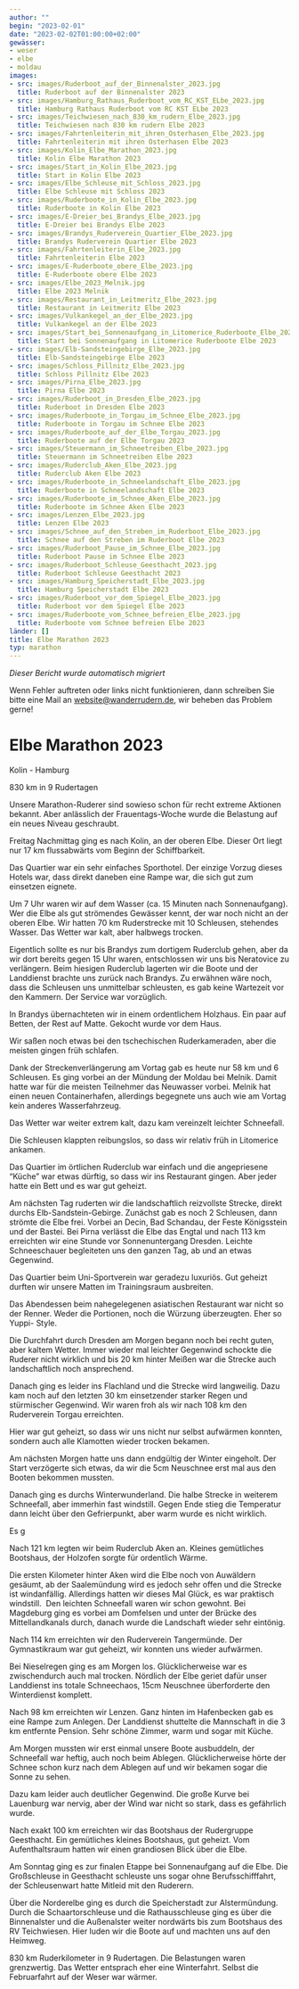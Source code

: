 ```yaml
---
author: ""
begin: "2023-02-01"
date: "2023-02-02T01:00:00+02:00"
gewässer:
- weser
- elbe
- moldau
images:
- src: images/Ruderboot_auf_der_Binnenalster_2023.jpg
  title: Ruderboot auf der Binnenalster 2023
- src: images/Hamburg_Rathaus_Ruderboot_vom_RC_KST_ELbe_2023.jpg
  title: Hamburg Rathaus Ruderboot vom RC KST ELbe 2023
- src: images/Teichwiesen_nach_830_km_rudern_Elbe_2023.jpg
  title: Teichwiesen nach 830 km rudern Elbe 2023
- src: images/Fahrtenleiterin_mit_ihren_Osterhasen_Elbe_2023.jpg
  title: Fahrtenleiterin mit ihren Osterhasen Elbe 2023
- src: images/Kolin_Elbe_Marathon_2023.jpg
  title: Kolin Elbe Marathon 2023
- src: images/Start_in_Kolin_Elbe_2023.jpg
  title: Start in Kolin Elbe 2023
- src: images/Elbe_Schleuse_mit_Schloss_2023.jpg
  title: Elbe Schleuse mit Schloss 2023
- src: images/Ruderboote_in_Kolin_Elbe_2023.jpg
  title: Ruderboote in Kolin Elbe 2023
- src: images/E-Dreier_bei_Brandys_Elbe_2023.jpg
  title: E-Dreier bei Brandys Elbe 2023
- src: images/Brandys_Ruderverein_Quartier_Elbe_2023.jpg
  title: Brandys Ruderverein Quartier Elbe 2023
- src: images/Fahrtenleiterin_Elbe_2023.jpg
  title: Fahrtenleiterin Elbe 2023
- src: images/E-Ruderboote_obere_Elbe_2023.jpg
  title: E-Ruderboote obere Elbe 2023
- src: images/Elbe_2023_Melnik.jpg
  title: Elbe 2023 Melnik
- src: images/Restaurant_in_Leitmeritz_Elbe_2023.jpg
  title: Restaurant in Leitmeritz Elbe 2023
- src: images/Vulkankegel_an_der_Elbe_2023.jpg
  title: Vulkankegel an der Elbe 2023
- src: images/Start_bei_Sonnenaufgang_in_Litomerice_Ruderboote_Elbe_2023.jpg
  title: Start bei Sonnenaufgang in Litomerice Ruderboote Elbe 2023
- src: images/Elb-Sandsteingebirge_Elbe_2023.jpg
  title: Elb-Sandsteingebirge Elbe 2023
- src: images/Schloss_Pillnitz_Elbe_2023.jpg
  title: Schloss Pillnitz Elbe 2023
- src: images/Pirna_Elbe_2023.jpg
  title: Pirna Elbe 2023
- src: images/Ruderboot_in_Dresden_Elbe_2023.jpg
  title: Ruderboot in Dresden Elbe 2023
- src: images/Ruderboote_in_Torgau_im_Schnee_Elbe_2023.jpg
  title: Ruderboote in Torgau im Schnee Elbe 2023
- src: images/Ruderboote_auf_der_Elbe_Torgau_2023.jpg
  title: Ruderboote auf der Elbe Torgau 2023
- src: images/Steuermann_im_Schneetreiben_Elbe_2023.jpg
  title: Steuermann im Schneetreiben Elbe 2023
- src: images/Ruderclub_Aken_Elbe_2023.jpg
  title: Ruderclub Aken Elbe 2023
- src: images/Ruderboote_in_Schneelandschaft_Elbe_2023.jpg
  title: Ruderboote in Schneelandschaft Elbe 2023
- src: images/Ruderboote_im_Schnee_Aken_Elbe_2023.jpg
  title: Ruderboote im Schnee Aken Elbe 2023
- src: images/Lenzen_Elbe_2023.jpg
  title: Lenzen Elbe 2023
- src: images/Schnee_auf_den_Streben_im_Ruderboot_Elbe_2023.jpg
  title: Schnee auf den Streben im Ruderboot Elbe 2023
- src: images/Ruderboot_Pause_im_Schnee_Elbe_2023.jpg
  title: Ruderboot Pause im Schnee Elbe 2023
- src: images/Ruderboot_Schleuse_Geesthacht_2023.jpg
  title: Ruderboot Schleuse Geesthacht 2023
- src: images/Hamburg_Speicherstadt_Elbe_2023.jpg
  title: Hamburg Speicherstadt Elbe 2023
- src: images/Ruderboot_vor_dem_Spiegel_Elbe_2023.jpg
  title: Ruderboot vor dem Spiegel Elbe 2023
- src: images/Ruderboote_vom_Schnee_befreien_Elbe_2023.jpg
  title: Ruderboote vom Schnee befreien Elbe 2023
länder: []
title: Elbe Marathon 2023
typ: marathon
---
```



*Dieser Bericht wurde automatisch migriert*

Wenn Fehler auftreten oder links nicht funktionieren, dann schreiben Sie bitte eine Mail an website@wanderrudern.de, wir beheben das Problem gerne!



# Elbe Marathon 2023


Kolin - Hamburg

830 km in 9 Rudertagen

Unsere Marathon-Ruderer sind sowieso schon für recht extreme Aktionen bekannt. Aber anlässlich der Frauentags-Woche wurde die Belastung auf ein neues Niveau geschraubt.

Freitag Nachmittag ging es nach Kolin, an der oberen Elbe. Dieser Ort liegt nur 17 km flussabwärts vom Beginn der Schiffbarkeit.

Das Quartier war ein sehr einfaches Sporthotel. Der einzige Vorzug dieses Hotels war, dass direkt daneben eine Rampe war, die sich gut zum einsetzen eignete.

Um 7 Uhr waren wir auf dem Wasser (ca. 15 Minuten nach Sonnenaufgang). Wer die Elbe als gut strömendes Gewässer kennt, der war noch nicht an der oberen Elbe. Wir hatten 70 km Ruderstrecke mit 10 Schleusen, stehendes Wasser. Das Wetter war kalt, aber halbwegs trocken.

Eigentlich sollte es nur bis Brandys zum dortigem Ruderclub gehen, aber da wir dort bereits gegen 15 Uhr waren, entschlossen wir uns bis Neratovice zu verlängern. Beim hiesigen Ruderclub lagerten wir die Boote und der Landdienst brachte uns zurück nach Brandys. Zu erwähnen wäre noch, dass die Schleusen uns unmittelbar schleusten, es gab keine Wartezeit vor den Kammern. Der Service war vorzüglich.

In Brandys übernachteten wir in einem ordentlichem Holzhaus. Ein paar auf Betten, der Rest auf Matte. Gekocht wurde vor dem Haus.

Wir saßen noch etwas bei den tschechischen Ruderkameraden, aber die meisten gingen früh schlafen.

Dank der Streckenverlängerung am Vortag gab es heute nur 58 km und 6 Schleusen. Es ging vorbei an der Mündung der Moldau bei Melnik. Damit hatte war für die meisten Teilnehmer das Neuwasser vorbei. Melnik hat einen neuen Containerhafen, allerdings begegnete uns auch wie am Vortag kein anderes Wasserfahrzeug.

Das Wetter war weiter extrem kalt, dazu kam vereinzelt leichter Schneefall.

Die Schleusen klappten reibungslos, so dass wir relativ früh in Litomerice ankamen.

Das Quartier im örtlichen Ruderclub war einfach und die angepriesene “Küche” war etwas dürftig, so dass wir ins Restaurant gingen. Aber jeder hatte ein Bett und es war gut geheizt.

Am nächsten Tag ruderten wir die landschaftlich reizvollste Strecke, direkt durchs Elb-Sandstein-Gebirge. Zunächst gab es noch 2 Schleusen, dann strömte die Elbe frei. Vorbei an Decin, Bad Schandau, der Feste Königsstein und der Bastei. Bei Pirna verlässt die Elbe das Engtal und nach 113 km erreichten wir eine Stunde vor Sonnenuntergang Dresden. Leichte Schneeschauer begleiteten uns den ganzen Tag, ab und an etwas Gegenwind.

Das Quartier beim Uni-Sportverein war geradezu luxuriös. Gut geheizt durften wir unsere Matten im Trainingsraum ausbreiten.

Das Abendessen beim nahegelegenen asiatischen Restaurant war nicht so der Renner. Weder die Portionen, noch die Würzung überzeugten. Eher so Yuppi- Style.

Die Durchfahrt durch Dresden am Morgen begann noch bei recht guten, aber kaltem Wetter. Immer wieder mal leichter Gegenwind schockte die Ruderer nicht wirklich und bis 20 km hinter Meißen war die Strecke auch landschaftlich noch ansprechend.

Danach ging es leider ins Flachland und die Strecke wird langweilig. Dazu kam noch auf den letzten 30 km einsetzender starker Regen und stürmischer Gegenwind. Wir waren froh als wir nach 108 km den Ruderverein Torgau erreichten.

Hier war gut geheizt, so dass wir uns nicht nur selbst aufwärmen konnten, sondern auch alle Klamotten wieder trocken bekamen.

Am nächsten Morgen hatte uns dann endgültig der Winter eingeholt. Der Start verzögerte sich etwas, da wir die 5cm Neuschnee erst mal aus den Booten bekommen mussten.

Danach ging es durchs Winterwunderland. Die halbe Strecke in weiterem Schneefall, aber immerhin fast windstill. Gegen Ende stieg die Temperatur dann leicht über den Gefrierpunkt, aber warm wurde es nicht wirklich.

Es g

Nach 121 km legten wir beim Ruderclub Aken an. Kleines gemütliches Bootshaus, der Holzofen sorgte für ordentlich Wärme.

Die ersten Kilometer hinter Aken wird die Elbe noch von Auwäldern gesäumt, ab der Saalemündung wird es jedoch sehr offen und die Strecke ist windanfällig. Allerdings hatten wir dieses Mal Glück, es war praktisch windstill.  Den leichten Schneefall waren wir schon gewohnt. Bei Magdeburg ging es vorbei am Domfelsen und unter der Brücke des Mittellandkanals durch, danach wurde die Landschaft wieder sehr eintönig.

Nach 114 km erreichten wir den Ruderverein Tangermünde. Der Gymnastikraum war gut geheizt, wir konnten uns wieder aufwärmen.

Bei Nieselregen ging es am Morgen los. Glücklicherweise war es zwischendurch auch mal trocken. Nördlich der Elbe geriet dafür unser Landdienst ins totale Schneechaos, 15cm Neuschnee überforderte den Winterdienst komplett.

Nach 98 km erreichten wir Lenzen. Ganz hinten im Hafenbecken gab es eine Rampe zum Anlegen. Der Landdienst shuttelte die Mannschaft in die 3 km entfernte Pension. Sehr schöne Zimmer, warm und sogar mit Küche.

Am Morgen mussten wir erst einmal unsere Boote ausbuddeln, der Schneefall war heftig, auch noch beim Ablegen. Glücklicherweise hörte der Schnee schon kurz nach dem Ablegen auf und wir bekamen sogar die Sonne zu sehen.

Dazu kam leider auch deutlicher Gegenwind. Die große Kurve bei Lauenburg war nervig, aber der Wind war nicht so stark, dass es gefährlich wurde.

Nach exakt 100 km erreichten wir das Bootshaus der Rudergruppe Geesthacht. Ein gemütliches kleines Bootshaus, gut geheizt. Vom Aufenthaltsraum hatten wir einen grandiosen Blick über die Elbe.

Am Sonntag ging es zur finalen Etappe bei Sonnenaufgang auf die Elbe. Die Großschleuse in Geesthacht schleuste uns sogar ohne Berufsschifffahrt, der Schleusenwart hatte Mitleid mit den Ruderern.

Über die Norderelbe ging es durch die Speicherstadt zur Alstermündung. Durch die Schaartorschleuse und die Rathausschleuse ging es über die Binnenalster und die Außenalster weiter nordwärts bis zum Bootshaus des RV Teichwiesen. Hier luden wir die Boote auf und machten uns auf den Heimweg.

830 km Ruderkilometer in 9 Rudertagen. Die Belastungen waren grenzwertig. Das Wetter entsprach eher eine Winterfahrt. Selbst die Februarfahrt auf der Weser war wärmer.